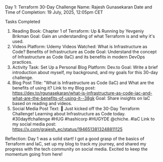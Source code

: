 Day 1: Terraform 30-Day Challenge
Name: Rajesh Gunasekaran
Date and Time of Completion: 19 July, 2025, 12:05pm CET

Tasks Completed
1. Reading
Book: Chapter 1 of Terraform: Up & Running by Yevgeniy Brikman
Goal:
Gain an understanding of what Terraform is and why it's used.
2. Videos
Platform: Udemy
Videos Watched:
What is Infrastructure as Code?
Benefits of Infrastructure as Code
Goal:
Understand the concept of Infrastructure as Code (IaC) and its benefits in modern DevOps practices.
3. Activity
Task: Set Up a Personal Blog
Platform: Dev.to
Goal:
Write a brief introduction about myself, my background, and my goals for this 30-day challenge.
4. Blog Post
Title: "What is Infrastructure as Code (IaC) and What are the benefits of using it?
Link to my Blog post: https://dev.to/rgunasekaran/what-is-infrastructure-as-code-iac-and-what-are-the-benefits-of-using-it--38gk
Goal:
Share insights on IaC based on reading and videos.
5. Social Media Post
Text:
🚀 Just kicked off the 30-Day Terraform Challenge! Learning about Infrastructure as Code today. #30daytfchallenge #HUG #hashicorp #HUGYDE @chiche. #IaC
Link to my social media post: https://x.com/grajesh_ec/status/1946513813248811125

Reflection: Day 1 was a solid start! I got a good grasp of the basics of Terraform and IaC, set up my blog to track my journey, and shared my progress with the tech community on social media. Excited to keep the momentum going from here!
